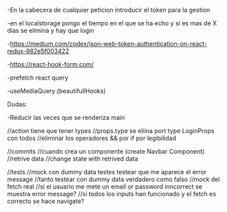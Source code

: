 -En la cabecera de cualquier peticion introducir el token
para la gestion

-en el localstorage pongo el tiempo en el que se ha echo
y si es mas de X dias se elimina y hay que login

-https://medium.com/codex/json-web-token-authentication-on-react-redux-982e5f003422

-https://react-hook-form.com/

-prefetch react query

-useMediaQuery (beautifullHooks)

Dudas:

-Reducir las veces que se renderiza main

//action tiene que tener types
//props.type se eliina port type LoginProps con todos
//eliminar los operadores && por if por legibilidad

//commits
//cuando crea un componente (create Navbar Component)
//retrive data
//change state with retrived data

//tests
//mock con dummy data testes testear que me aparece el error message
//tanto testear con dummy data verdadero como falso
//mock del fetch real
//si el usuario me mete un email or password inncorrect se muestra error message?
//si todos los inputs han funcionado y el fetch es correcto se hace navigate?
